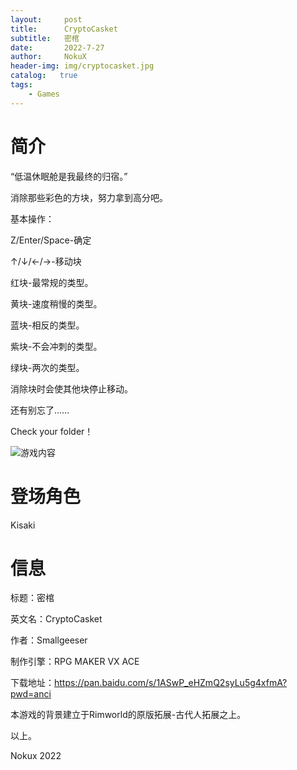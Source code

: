 ```yaml
---
layout:     post
title:      CryptoCasket
subtitle:   密棺
date:       2022-7-27
author:     NokuX
header-img: img/cryptocasket.jpg
catalog:   true
tags:
    - Games
---
```

# 简介

“低温休眠舱是我最终的归宿。”

消除那些彩色的方块，努力拿到高分吧。

基本操作：

Z/Enter/Space-确定

↑/↓/←/→-移动块

红块-最常规的类型。

黄块-速度稍慢的类型。

蓝块-相反的类型。

紫块-不会冲刺的类型。

绿块-两次的类型。

消除块时会使其他块停止移动。

还有别忘了……

Check your folder！

![游戏内容]({{site.baseurl}}/img-post/cryptocasketgame.png)

# 登场角色

Kisaki

# 信息

标题：密棺

英文名：CryptoCasket

作者：Smallgeeser

制作引擎：RPG MAKER VX ACE

下载地址：https://pan.baidu.com/s/1ASwP_eHZmQ2syLu5g4xfmA?pwd=anci 

本游戏的背景建立于Rimworld的原版拓展-古代人拓展之上。

以上。

Nokux 2022
